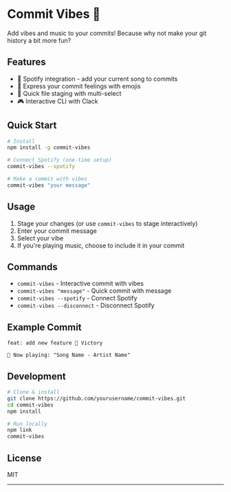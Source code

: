 # Commit Vibes 🎵

Add vibes and music to your commits! Because why not make your git history a bit more fun?

## Features

- 🎵 Spotify integration - add your current song to commits
- 🎨 Express your commit feelings with emojis
- 🎯 Quick file staging with multi-select
- 🎮 Interactive CLI with Clack

## Quick Start

```bash
# Install
npm install -g commit-vibes

# Connect Spotify (one-time setup)
commit-vibes --spotify

# Make a commit with vibes
commit-vibes "your message"
```

## Usage

1. Stage your changes (or use `commit-vibes` to stage interactively)
2. Enter your commit message
3. Select your vibe
4. If you're playing music, choose to include it in your commit

## Commands

- `commit-vibes` - Interactive commit with vibes
- `commit-vibes "message"` - Quick commit with message
- `commit-vibes --spotify` - Connect Spotify
- `commit-vibes --disconnect` - Disconnect Spotify

## Example Commit

```
feat: add new feature 🎉 Victory

🎵 Now playing: "Song Name - Artist Name"
```

## Development

```bash
# Clone & install
git clone https://github.com/yourusername/commit-vibes.git
cd commit-vibes
npm install

# Run locally
npm link
commit-vibes
```

## License

MIT

---
